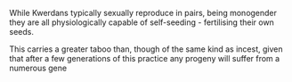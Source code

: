 While Kwerdans typically sexually reproduce in pairs, being monogender they are all physiologically capable of self-seeding - fertilising their own seeds.

This carries a greater taboo than, though of the same kind as incest, given that after a few generations of this practice any progeny will suffer from a numerous gene